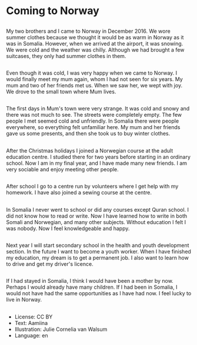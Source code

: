 # Coming to Norway

##
My two brothers and I came to Norway in December 2016. We wore summer clothes because we thought it would be as warm in Norway as it was in Somalia. However, when we arrived at the airport, it was snowing. We were cold and the weather was chilly. Although we had brought a few suitcases, they only had summer clothes in them.

##
Even though it was cold, I was very happy when we came to Norway. I would finally meet my mum again, whom I had not seen for six years. My mum and two of her friends met us. When we saw her, we wept with joy. We drove to the small town where Mum lives.

##
The first days in Mum's town were very strange. It was cold and snowy and there was not much to see. The streets were completely empty. The few people I met seemed cold and unfriendly. In Somalia there were people everywhere, so everything felt unfamiliar here. My mum and her friends gave us some presents, and then she took us to buy winter clothes.

##
After the Christmas holidays I joined a Norwegian course at the adult education centre. I studied there for two years before starting in an ordinary school. Now I am in my final year, and I have made many new friends. I am very sociable and enjoy meeting other people.

##
After school I go to a centre run by volunteers where I get help with my homework. I have also joined a sewing course at the centre.

##
In Somalia I never went to school or did any courses except Quran school. I did not know how to read or write. Now I have learned how to write in both Somali and Norwegian, and many other subjects. Without education I felt I was nobody. Now I feel knowledgeable and happy.

##
Next year I will start secondary school in the health and youth development section. In the future I want to become a youth worker. When I have finished my education, my dream is to get a permanent job. I also want to learn how to drive and get my driver's licence.

##
If I had stayed in Somalia, I think I would have been a mother by now. Perhaps I would already have many children. If I had been in Somalia, I would not have had the same opportunities as I have had now. I feel lucky to live in Norway.

##
* License: CC BY
* Text: Aamiina
* Illustration: Julie Cornelia van Walsum
* Language: en
